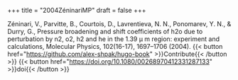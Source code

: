+++
title = "2004ZéninariMP"
draft = false
+++

Zéninari, V., Parvitte, B., Courtois, D., Lavrentieva, N. N., Ponomarev, Y. N., & Durry, G., Pressure broadening and shift coefficients of h2o due to perturbation by n2, o2, h2 and he in the 1.39 &mu; m region: experiment and calculations, Molecular Physics, 102(16-17), 1697–1706 (2004).
{{< button href="<https://github.com/alex-shpak/hugo-book>" >}}Contribute{{< /button >}}
{{< button href="<https://doi.org/10.1080/00268970412331287133>" >}}doi{{< /button >}}
